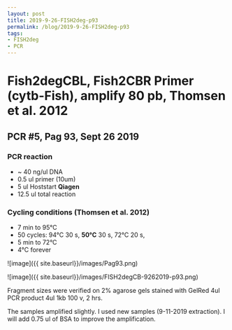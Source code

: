 ```yaml
---
layout: post
title: 2019-9-26-FISH2deg-p93
permalink: /blog/2019-9-26-FISH2deg-p93
tags:
- FISH2deg
- PCR
---
```

# Fish2degCBL, Fish2CBR Primer (cytb-Fish), amplify **80 pb**, Thomsen et al. 2012
## **PCR #5, Pag 93, Sept 26 2019**

### **PCR reaction**

-   ~ 40  ng/ul DNA
-   0.5   ul primer (10um)
-   5     ul Hoststart **Qiagen**
-   12.5  ul total reaction


### **Cycling conditions (Thomsen et al. 2012)**
- 7 min to 95°C
- 50 cycles:
  94°C 30 s,
  **50°C** 30 s,
  72°C 20 s,
- 5 min to 72°C
- 4°C forever

![image]({{ site.baseurl}}/images/Pag93.png)

![image]({{ site.baseurl}}/images/FISH2degCB-9262019-p93.png)


Fragment sizes were verified on 2% agarose gels stained with GelRed
4ul PCR product
4ul 1kb
100 v, 2 hrs.

The samples amplified slightly. I used new samples (9-11-2019 extraction). I will add 0.75 ul of BSA to improve the amplification.
